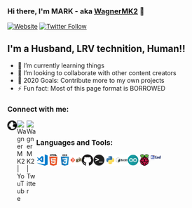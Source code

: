 ### Hi there, I'm MARK - aka [WagnerMK2][website] 👋

[![Website](https://img.shields.io/website?label=wagnermk2.github.io&style=for-the-badge&url=https%3A%2F%2Fwagnermk2.github.io)](https://wagnermk2.github.io)
[![Twitter Follow](https://img.shields.io/twitter/follow/markcwagner?color=1DA1F2&logo=twitter&style=for-the-badge)](https://twitter.com/intent/follow?original_referer=https%3A%2F%2Fgithub.com%2Fmarkcwagner&screen_name=markcwagner)


## I'm a Husband, LRV technition, Human!!

- 🌱 I’m currently learning things
- 👯 I’m looking to collaborate with other content creators
- 🥅 2020 Goals: Contribute more to my own projects
- ⚡ Fun fact: Most of this page format is BORROWED


### Connect with me:

[<img align="left" alt="WagnerMK2.com" width="22px" src="https://raw.githubusercontent.com/iconic/open-iconic/master/svg/globe.svg" />][website]
[<img align="left" alt="WagnerMK2 | YouTube" width="22px" src="https://cdn.jsdelivr.net/npm/simple-icons@v3/icons/youtube.svg" />][website]
[<img align="left" alt="WagnerMK2 | Twitter" width="22px" src="https://cdn.jsdelivr.net/npm/simple-icons@v3/icons/twitter.svg" />][twitter]

<br />


### Languages and Tools:

[<img align="left" alt="Visual Studio Code" width="26px" src="https://raw.githubusercontent.com/github/explore/80688e429a7d4ef2fca1e82350fe8e3517d3494d/topics/visual-studio-code/visual-studio-code.png" />][website]
[<img align="left" alt="HTML5" width="26px" src="https://raw.githubusercontent.com/github/explore/80688e429a7d4ef2fca1e82350fe8e3517d3494d/topics/html/html.png" />][website]
[<img align="left" alt="CSS3" width="26px" src="https://raw.githubusercontent.com/github/explore/80688e429a7d4ef2fca1e82350fe8e3517d3494d/topics/css/css.png" />][website]
[<img align="left" alt="Git" width="26px" src="https://raw.githubusercontent.com/github/explore/80688e429a7d4ef2fca1e82350fe8e3517d3494d/topics/git/git.png" />][website]
[<img align="left" alt="GitHub" width="26px" src="https://raw.githubusercontent.com/github/explore/78df643247d429f6cc873026c0622819ad797942/topics/github/github.png" />][website]
[<img align="left" alt="Terminal" width="26px" src="https://raw.githubusercontent.com/github/explore/80688e429a7d4ef2fca1e82350fe8e3517d3494d/topics/terminal/terminal.png" />][website]
[<img align="left" alt="Python" width="26px" src="https://raw.githubusercontent.com/github/explore/80688e429a7d4ef2fca1e82350fe8e3517d3494d/topics/python/python.png" />][website]
[<img align="left" alt="Bash" width="26px" src="https://raw.githubusercontent.com/github/explore/80688e429a7d4ef2fca1e82350fe8e3517d3494d/topics/bash/bash.png" />][website]
[<img align="left" alt="Arduino" width="26px" src="https://raw.githubusercontent.com/github/explore/80688e429a7d4ef2fca1e82350fe8e3517d3494d/topics/arduino/arduino.png" />][website]
[<img align="left" alt="Raspberry-Pi" width="26px" src="https://raw.githubusercontent.com/github/explore/80688e429a7d4ef2fca1e82350fe8e3517d3494d/topics/raspberry-pi/raspberry-pi.png" />][website]
[<img align="left" alt="Kicad" width="26px" src="https://github.com/WagnerMK2/WagnerMK2/blob/main/images/kicad_logo_small.png" />][website]


<br />

[website]: https://Wagnermk2.github.io
[twitter]: https://twitter.com/markcwagner
